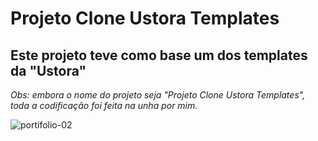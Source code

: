 # Projeto Clone Ustora Templates
## Este projeto teve como base um dos templates da "Ustora"

*Obs: embora o nome do projeto seja "Projeto Clone Ustora Templates", toda a codificação foi feita na unha por mim.*

![portifolio-02](https://user-images.githubusercontent.com/61878023/90788775-83caa600-e2dc-11ea-8536-5ce1d0d2431b.PNG)
